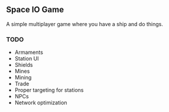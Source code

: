 ## Space IO Game

A simple multiplayer game where you have a ship and do things.

### TODO

- Armaments
- Station UI
- Shields
- Mines
- Mining
- Trade
- Proper targeting for stations
- NPCs
- Network optimization